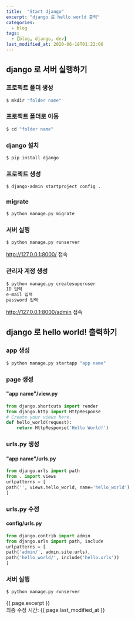 ```yaml
---
title:  "Start django"
excerpt: "django 로 hello world 출력"
categories:
  - blog
tags:
  - [blog, django, dev]
last_modified_at: 2020-06-18T01:22:00
---
```

<!-- GitHub Blog 서비스인 github.io 블로그를 시작합니다. -->
## django 로 서버 실행하기

### 프로젝트 폴더 생성  

```bash
$ mkdir "folder name"
```

### 프로젝트 폴더로 이동
```bash
$ cd "folder name"
```

### django 설치   
```bash
$ pip install django
```  

### 프로젝트 생성  
```bash
$ django-admin startproject config .
```

### migrate  
```bash
$ python manage.py migrate
```

### 서버 실행  
```bash
$ python manage.py runserver  
```
http://127.0.0.1:8000/ 접속  

### 관리자 계정 생성  
```bash
$ python manage.py createsuperuser  
ID 입력
e-mail 입력
password 입력
``` 
http://127.0.0.1:8000/admin 접속  

## django 로 hello world! 출력하기

### app 생성  
```bash
$ python manage.py startapp "app name"  
```

### page 생성  
#### "app name"/view.py  
```python
from django.shortcuts import render  
from django.http import HttpResponse  
# Create your views here.  
def hello_world(request):  
    return HttpResponse('Hello World!')
```

### urls.py 생성  
#### "app name"/urls.py  
```python
from django.urls import path  
from . import views  
urlpatterns = [  
path('', views.hello_world, name='hello_world')  
]  
```
### urls.py 수정  
#### config/urls.py 
```python 
from django.contrib import admin  
from django.urls import path, include  
urlpatterns = [  
path('admin/', admin.site.urls),  
path('hello_world/', include('hello.urls'))  
]  
```  
### 서버 실행  
```bash
$ python manage.py runserver
```

{{ page.excerpt }}  
최종 수정 시간: {{ page.last_modified_at }}